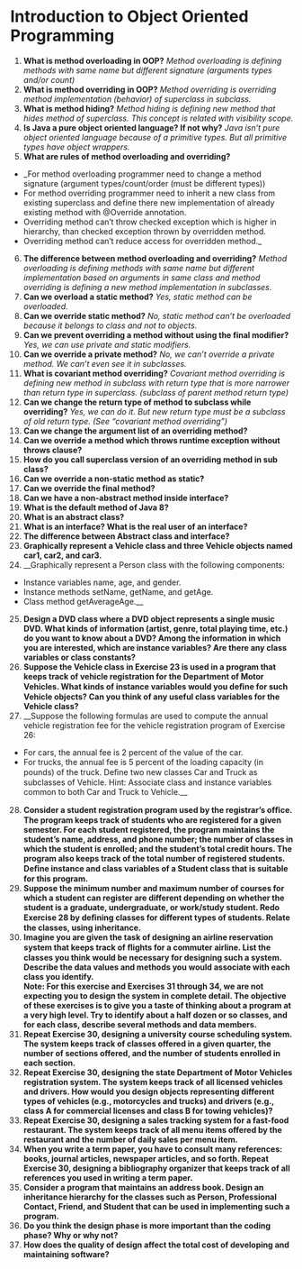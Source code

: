 # Introduction to Object Oriented Programming

1. __What is method overloading in OOP?__
_Method overloading is defining methods with same name but different signature (arguments types and/or count)_
2. __What is method overriding in OOP?__ 
_Method overriding is overriding method implementation (behavior) of superclass in subclass._
3. __What is method hiding?__
_Method hiding is defining new method that hides method of superclass. This concept is related with visibility scope._
4. __Is Java a pure object oriented language? If not why?__
_Java isn’t pure object oriented language because of a primitive types. But all primitive types have object wrappers._
5. __What are rules of method overloading and overriding?__
  * _For method overloading programmer need to change a method signature (argument types/count/order (must be different types))
  * For method overriding programmer need to inherit a new class from existing superclass and define there new implementation of already existing method with @Override annotation.  
  * Overriding method can’t throw checked exception which is higher in hierarchy, than checked exception thrown by overridden method.
  * Overriding method can’t reduce access for overridden method._
6. __The difference between method overloading and overriding?__
_Method overloading is defining methods with same name but different implementation based on arguments in same class and method overriding is defining a new method implementation in subclasses._
7. __Can we overload a static method?__
_Yes, static method can be overloaded._
8. __Can we override static method?__
_No, static method can’t be overloaded because it belongs to class and not to objects._
9. __Can we prevent overriding a method without using the final modifier?__
_Yes, we can use private and static modifiers._
10. __Can we override a private method?__
_No, we can’t override a private method. We can’t even see it in subclasses._
11. __What is covariant method overriding?__
_Covariant method overriding is defining new method in subclass with return type that is more narrower than return type in superclass. (subclass of parent method return type)_
12. __Can we change the return type of method to subclass while overriding?__
_Yes, we can do it. But new return type must be a subclass of old return type. (See “covariant method overriding”)_
13. __Can we change the argument list of an overriding method?__
14. __Can we override a method which throws runtime exception without throws clause?__
15. __How do you call superclass version of an overriding method in sub class?__
16. __Can we override a non-static method as static?__
17. __Can we override the final method?__
18. __Can we have a non-abstract method inside interface?__
19. __What is the default method of Java 8?__
20. __What is an abstract class?__
21. __What is an interface? What is the real user of an interface?__
22. __The difference between Abstract class and interface?__
23. __Graphically represent a Vehicle class and three Vehicle objects named car1, car2, and car3.__
24. __Graphically represent a Person class with the following components: 
  * Instance variables name, age, and gender.
  * Instance methods setName, getName, and getAge.
  * Class method getAverageAge.__
25. __Design a DVD class where a DVD object represents a single music DVD. What kinds of information (artist, genre, total playing time, etc.) do you want to know about a DVD? Among the information in which you are interested, which are instance variables? Are there any class variables or class constants?__
26. __Suppose the Vehicle class in Exercise 23 is used in a program that keeps track of vehicle registration for the Department of Motor Vehicles. What kinds of instance variables would you deﬁne for such Vehicle objects? Can you think of any useful class variables for the Vehicle class?__
27. __Suppose the following formulas are used to compute the annual vehicle registration fee for the vehicle registration program of Exercise 26:
  * For cars, the annual fee is 2 percent of the value of the car.
  * For trucks, the annual fee is 5 percent of the loading capacity (in pounds) of the truck. 
Deﬁne two new classes Car and Truck as subclasses of Vehicle. 
Hint: Associate class and instance variables common to both Car and Truck to Vehicle.__
28. __Consider a student registration program used by the registrar’s ofﬁce. The program keeps track of students who are registered for a given semester. For each student registered, the program maintains the student’s name, address, and phone number; the number of classes in which the student is enrolled; and the student’s total credit hours. 
The program also keeps track of the total number of registered students. 
Deﬁne instance and class variables of a Student class that is suitable for this program.__
29. __Suppose the minimum number and maximum number of courses for which a student can register are different depending on whether the student is a graduate, undergraduate, or work/study student. Redo Exercise 28 by deﬁning classes for different types of students. Relate the classes, using inheritance.__ 
30. __Imagine you are given the task of designing an airline reservation system that keeps track of ﬂights for a commuter airline. List the classes you think would be necessary for designing such a system. Describe the data values and methods you would associate with each class you identify.  
Note: For this exercise and Exercises 31 through 34, we are not expecting you to design the system in complete detail. The objective of these exercises is to give you a taste of thinking about a program at a very high level. Try to identify about a half dozen or so classes, and for each class, describe several methods and data members.__ 
31. __Repeat Exercise 30, designing a university course scheduling system. The system keeps track of classes offered in a given quarter, the number of sections offered, and the number of students enrolled in each section.__ 
32. __Repeat Exercise 30, designing the state Department of Motor Vehicles registration system. The system keeps track of all licensed vehicles and drivers. How would you design objects representing different types of vehicles (e.g., motorcycles and trucks) and drivers (e.g., class A for commercial licenses and class B for towing vehicles)?__
33. __Repeat Exercise 30, designing a sales tracking system for a fast-food restaurant. The system keeps track of all menu items offered by the restaurant and the number of daily sales per menu item.__
34. __When you write a term paper, you have to consult many references: books, journal articles, newspaper articles, and so forth. Repeat Exercise 30, designing a bibliography organizer that keeps track of all references you used in writing a term paper.__
35. __Consider a program that maintains an address book. Design an inheritance hierarchy for the classes such as Person, Professional Contact, Friend, and Student that can be used in implementing such a program.__
36. __Do you think the design phase is more important than the coding phase? Why or why not?__
37. __How does the quality of design affect the total cost of developing and maintaining software?__
